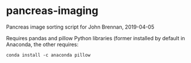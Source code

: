 # pancreas-imaging
Pancreas image sorting script for John Brennan, 2019-04-05

Requires pandas and pillow Python libraries (former installed by default in Anaconda, the other requires:

```
conda install -c anaconda pillow
```
